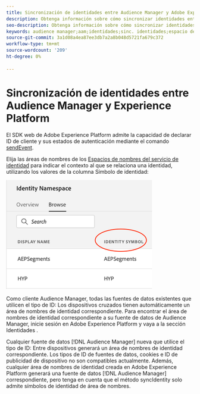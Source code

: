 ```yaml
---
title: Sincronización de identidades entre Audience Manager y Adobe Experience Platform mediante el SDK web de Platform
description: Obtenga información sobre cómo sincronizar identidades entre Audience Manager y Adobe Experience Platform mediante el SDK web de Platform
seo-description: Obtenga información sobre cómo sincronizar identidades con Adobe Audience Manager con el SDK web de Experience Platform
keywords: audience manager;aam;identidades;sinc. identidades;espacio de nombres;
source-git-commit: 3a1d08a4ea87ee3db7a2a8b048d5721fa679c372
workflow-type: tm+mt
source-wordcount: '209'
ht-degree: 0%

---
```



# Sincronización de identidades entre Audience Manager y Experience Platform

El SDK web de Adobe Experience Platform admite la capacidad de declarar ID de cliente y sus estados de autenticación mediante el comando [sendEvent](./overview.md#syncing-identities).

Elija las áreas de nombres de los [Espacios de nombres del servicio de identidad](../../identity/../identity-service/namespaces.md) para indicar el contexto al que se relaciona una identidad, utilizando los valores de la columna Símbolo de identidad:

![Vista de la interfaz de usuario de área de nombres](../images/identity/edge_namespaceUI_identity-symbol.png)

Como cliente Audience Manager, todas las fuentes de datos existentes que utilicen el tipo de ID: Los dispositivos cruzados tienen automáticamente un área de nombres de identidad correspondiente. Para encontrar el área de nombres de identidad correspondiente a su fuente de datos de Audience Manager, inicie sesión en Adobe Experience Platform y vaya a la sección Identidades .

Cualquier fuente de datos [!DNL Audience Manager] nueva que utilice el tipo de ID: Entre dispositivos generará un área de nombres de identidad correspondiente. Los tipos de ID de fuentes de datos, cookies e ID de publicidad de dispositivo no son compatibles actualmente. Además, cualquier área de nombres de identidad creada en Adobe Experience Platform generará una fuente de datos [!DNL Audience Manager] correspondiente, pero tenga en cuenta que el método syncIdentity solo admite símbolos de identidad de área de nombres.
